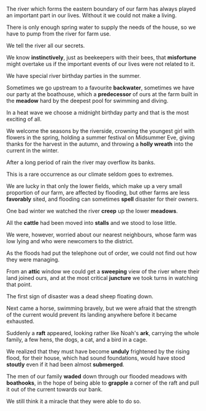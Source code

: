 The river which forms the eastern boundary of our farm has always played an important part in our lives. Without it we could not make a living.

There is only enough spring water to supply the needs of the house, so we have to pump from the river for farm use.

We tell the river all our secrets.

We know **instinctively**, just as beekeepers with their bees, that **misfortune** might overtake us if the important events of our lives were not related to it.

We have special river birthday parties in the summer.

Sometimes we go upstream to a favourite **backwater**, sometimes we have our party at the boathouse, which a **predecessor** of ours at the farm built in the **meadow** hard by the deepest pool for swimming and diving.

In a heat wave we choose a midnight birthday party and that is the most exciting of all.

We welcome the seasons by the riverside, crowning the youngest girl with flowers in the spring, holding a summer festival on Midsummer Eve, giving thanks for the harvest in the autumn, and throwing a **holly wreath** into the current in the winter.

After a long period of rain the river may overflow its banks. 

This is a rare occurrence as our climate seldom goes to extremes.

We are lucky in that only the lower fields, which make up a very small proportion of our farm, are affected by flooding, but other farms are less **favorably** sited, and flooding can sometimes **spell** disaster for their owners.

One bad winter we watched the river **creep** up the lower **meadows**.

All the **cattle** had been moved into **stalls** and we stood to lose little.

We were, however, worried about our nearest neighbours, whose farm was low lying and who were newcomers to the district.

As the floods had put the telephone out of order, we could not find out how they were managing.

From an **attic** window we could get a **sweeping** view of the river where their land joined ours, and at the most critical **juncture** we took turns in watching that point.

The first sign of disaster was a dead sheep floating down.

Next came a horse, swimming bravely, but we were afraid that the strength of the current would prevent its landing anywhere before it became exhausted.

Suddenly a **raft** appeared, looking rather like Noah's **ark**, carrying the whole family, a few hens, the dogs, a cat, and a bird in a cage.

We realized that they must have become **unduly** frightened by the rising flood, for their house, which had sound foundations, would have stood **stoutly** even if it had been almost **submerged**.

The men of our family **waded** down through our flooded meadows with **boathooks**, in the hope of being able to **grapple** a corner of the raft and pull it out of the current towards our bank.

We still think it a miracle that they were able to do so.